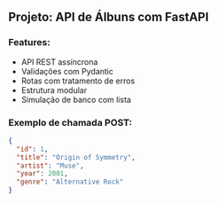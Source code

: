 ## Projeto: API de Álbuns com FastAPI

### Features:

- API REST assíncrona
- Validações com Pydantic
- Rotas com tratamento de erros
- Estrutura modular
- Simulação de banco com lista

### Exemplo de chamada POST:

```json
{
  "id": 1,
  "title": "Origin of Symmetry",
  "artist": "Muse",
  "year": 2001,
  "genre": "Alternative Rock"
}
```

